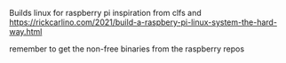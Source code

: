 Builds linux for raspberry pi
inspiration from clfs and https://rickcarlino.com/2021/build-a-raspbery-pi-linux-system-the-hard-way.html

remember to get the non-free binaries from the raspberry repos

